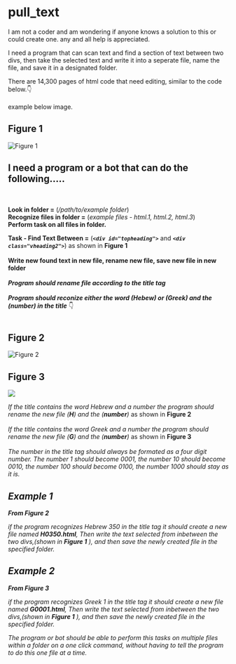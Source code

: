 # pull_text
I am not a coder and am wondering if anyone knows a solution to this or could create one. 
any and all help is appreciated.<br>

I need a program that can scan text and find a section of text between two divs, then take the selected text and write it into a seperate file, name the file, and save it in a designated folder.

There are 14,300 pages of html code that need editing, similar to the code below.:point_down:<br><br> example below image.
<h2>Figure 1</h2>

<img src="https://raw.githubusercontent.com/luvlylavnder/pull_text/master/assets/figure1.png" alt="Figure 1" class="inline"/>

<h2>I need a program or a bot that can do the following.....</h2><br>

<b>Look in folder =</b> (<i>/path/to/example folder</i>)<br> 
<b>Recognize files in folder =</b> (<i>example files - html.1, html.2, html.3</i>)<br>
<b>Perform task on all files in folder.</b>

<b>Task - Find Text Between =</b> (<b><i>```<div id="topheading">```</i></b> and <b><i>```<div class="vheading2">```</i></b>) as shown in <b>Figure 1</b><br><br>
<b>Write new found text in new file, rename new file, save new file in new folder</b><br><br> 
<b><i>Program should rename file according to the title tag</i></b><br><br>
<b><i>Program should reconize either the word (<b>Hebew</b>) or (<b>Greek</b>) and the (<b>number</b>) in the title</i></b> :point_down:<br><br>
<h2>Figure 2</h2>

<img src="https://raw.githubusercontent.com/luvlylavnder/pull_text/master/assets/figure2.png" alt="Figure 2" class="inline"/>
 
<h2>Figure 3</h2>

<img src="https://raw.githubusercontent.com/luvlylavnder/pull_text/master/assets/figure3.png" class="inline"/>
 
<i>If the title contains the word <i>Hebrew</i> and a <i>number</i> the program should rename the new file (<b>H</b>) and the (<b>number</b>)</i> as shown in <b>Figure 2</b><br><br>
<i>If the title contains the word <i>Greek</i> and a <i>number</i> the program should rename the new file (<b>G</b>) and the (<b>number</b>)</i> as shown in <b>Figure 3</b><br>
 <br>
<i>The number in the title tag should always be formated as a four digit number.<i>  The number 1 should become 0001, the number 10 should become 0010, the number 100 should become 0100, the number 1000 should stay as it is.</i>
 
<h2>Example 1</h2>
<b><i>From Figure 2</i></b><br>

<i>if the program recognizes Hebrew 350 in the title tag it should create a new file named <b>H0350.html</b>, Then write the text selected from inbetween the two divs,(shown in <b>Figure 1</b> ), and then save the newly created file in the specified folder.</i>

<h2>Example 2</h2>
<b><i>From Figure 3</i></b><br>

<i>if the program recognizes Greek 1 in the title tag it should create a new file named <b>G0001.html</b>, Then write the text selected from inbetween the two divs,(shown in <b>Figure 1</b> ), and then save the newly created file in the specified folder.</i>

The program or bot should be able to perform this tasks on multiple files within a folder on a one click command, without having to tell the program to do this one file at a time.

